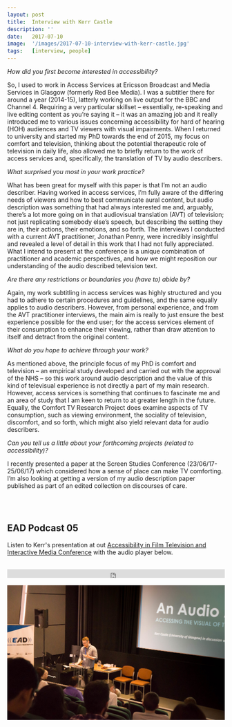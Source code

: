 ```yaml
---
layout: post
title:  Interview with Kerr Castle
description: ''
date:   2017-07-10
image:  '/images/2017-07-10-interview-with-kerr-castle.jpg'
tags:   [interview, people]
---
```


*How did you first become interested in accessibility?*

So, I used to work in Access Services at Ericsson Broadcast and Media Services in Glasgow (formerly Red Bee Media). I was a subtitler there for around a year (2014-15), latterly working on live output for the BBC and Channel 4. Requiring a very particular skillset – essentially, re-speaking and live editing content as you’re saying it – it was an amazing job and it really introduced me to various issues concerning accessibility for hard of hearing (HOH) audiences and TV viewers with visual impairments. When I returned to university and started my PhD towards the end of 2015, my focus on comfort and television, thinking about the potential therapeutic role of television in daily life, also allowed me to briefly return to the work of access services and, specifically, the translation of TV by audio describers.

*What surprised you most in your work practice?*

What has been great for myself with this paper is that I’m not an audio describer. Having worked in access services, I’m fully aware of the differing needs of viewers and how to best communicate aural content, but audio description was something that had always interested me and, arguably, there’s a lot more going on in that audiovisual translation (AVT) of television; not just replicating somebody else’s speech, but describing the setting they are in, their actions, their emotions, and so forth. The interviews I conducted with a current AVT practitioner, Jonathan Penny, were incredibly insightful and revealed a level of detail in this work that I had not fully appreciated. What I intend to present at the conference is a unique combination of practitioner and academic perspectives, and how we might reposition our understanding of the audio described television text.

*Are there any restrictions or boundaries you (have to) abide by?*

Again, my work subtitling in access services was highly structured and you had to adhere to certain procedures and guidelines, and the same equally applies to audio describers. However, from personal experience, and from the AVT practitioner interviews, the main aim is really to just ensure the best experience possible for the end user; for the access services element of their consumption to enhance their viewing, rather than draw attention to itself and detract from the original content.

*What do you hope to achieve through your work?*

As mentioned above, the principle focus of my PhD is comfort and television – an empirical study developed and carried out with the approval of the NHS – so this work around audio description and the value of this kind of televisual experience is not directly a part of my main research. However, access services is something that continues to fascinate me and an area of study that I am keen to return to at greater length in the future. Equally, the Comfort TV Research Project does examine aspects of TV consumption, such as viewing environment, the sociality of television, discomfort, and so forth, which might also yield relevant data for audio describers.

*Can you tell us a little about your forthcoming projects (related to accessibility)?*

I recently presented a paper at the Screen Studies Conference (23/06/17-25/06/17) which considered how a sense of place can make TV comforting. I’m also looking at getting a version of my audio description paper published as part of an edited collection on discourses of care.

<br><br>

## EAD Podcast 05
Listen to Kerr's presentation at out [Accessibility in Film Television and Interactive Media Conference](/conference-on-accessibility-in-film-television-and-interactive-media/) with the audio player below. 

<br>

<iframe width="100%" height="20" scrolling="no" frameborder="no" src="https://w.soundcloud.com/player/?url=https%3A//api.soundcloud.com/tracks/372529187&amp;color=daa95f&amp;inverse=false&amp;auto_false=true&amp;show_user=true"></iframe>

<br>

![Kerr presenting](../images/2017-12-05-kerr-castle-ead-presentation.jpg)
